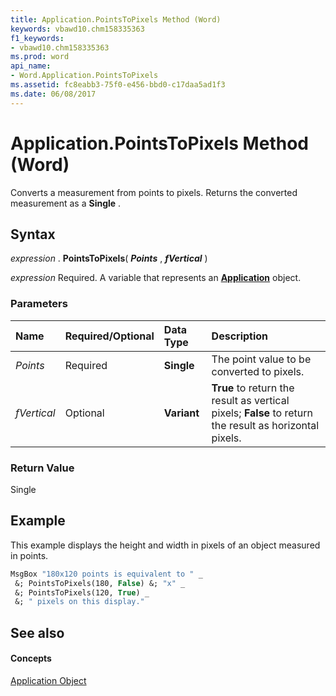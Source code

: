 ```yaml
---
title: Application.PointsToPixels Method (Word)
keywords: vbawd10.chm158335363
f1_keywords:
- vbawd10.chm158335363
ms.prod: word
api_name:
- Word.Application.PointsToPixels
ms.assetid: fc8eabb3-75f0-e456-bbd0-c17daa5ad1f3
ms.date: 06/08/2017
---
```



# Application.PointsToPixels Method (Word)

Converts a measurement from points to pixels. Returns the converted measurement as a  **Single** .


## Syntax

 _expression_ . **PointsToPixels**( **_Points_** , **_fVertical_** )

 _expression_ Required. A variable that represents an **[Application](application-object-word.md)** object.


### Parameters



|**Name**|**Required/Optional**|**Data Type**|**Description**|
|:-----|:-----|:-----|:-----|
| _Points_|Required| **Single**|The point value to be converted to pixels.|
| _fVertical_|Optional| **Variant**| **True** to return the result as vertical pixels; **False** to return the result as horizontal pixels.|

### Return Value

Single


## Example

This example displays the height and width in pixels of an object measured in points.


```vb
MsgBox "180x120 points is equivalent to " _ 
 &; PointsToPixels(180, False) &; "x" _ 
 &; PointsToPixels(120, True) _ 
 &; " pixels on this display."
```


## See also


#### Concepts


[Application Object](application-object-word.md)

